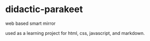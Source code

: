 # didactic-parakeet
web based smart mirror

used as a learning project for html, css, javascript, and markdown.

